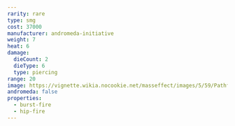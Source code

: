 ```yaml
---
rarity: rare
type: smg
cost: 37000
manufacturer: andromeda-initiative
weight: 7
heat: 6
damage:
  dieCount: 2
  dieType: 6
  type: piercing
range: 20
image: https://vignette.wikia.nocookie.net/masseffect/images/5/59/Pathfinder-Ranger.png/revision/latest?cb=20180223205449
andromeda: false
properties:
  - burst-fire
  - hip-fire
---
```

